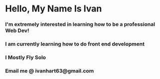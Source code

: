 <!---
Ivan-Hart/Ivan-Hart is a ✨ special ✨ repository because its `README.md` (this file) appears on your GitHub profile.
You can click the Preview link to take a look at your changes.
--->
<h1>Hello, My Name Is Ivan</h1>
<h3>I'm extremely interested in learning how to be a professional Web Dev!</h3>
<h3>I am currently learning how to do front end development</h3>
<h3>I Mostly Fly Solo</h3>
<h3>Email me @ ivanhart63@gmail.com</h3>
